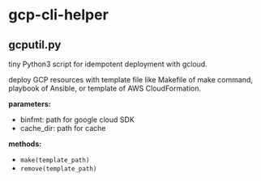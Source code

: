 # gcp-cli-helper

## gcputil.py
tiny Python3 script for idempotent deployment with gcloud.

deploy GCP resources with template file like Makefile of make command, playbook of Ansible, or template of AWS CloudFormation.

**parameters:**
- binfmt: path for google cloud SDK
- cache_dir: path for cache

**methods:**
- `make(template_path)`
- `remove(template_path)`
